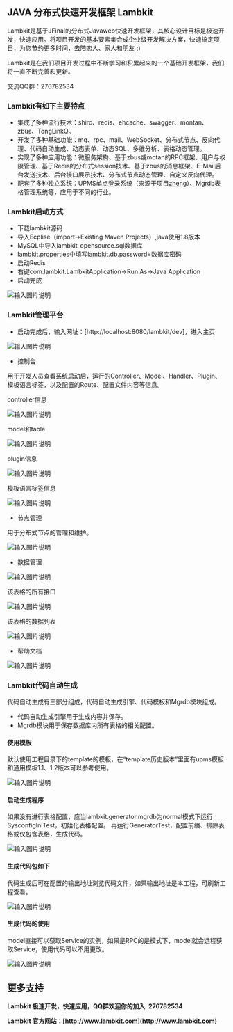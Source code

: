 ## JAVA 分布式快速开发框架 Lambkit

Lambkit是基于JFinal的分布式Javaweb快速开发框架，其核心设计目标是极速开发，快速应用。将项目开发的基本要素集合成企业级开发解决方案，快速搞定项目，为您节约更多时间，去陪恋人、家人和朋友 ;)

Lambkit是在我们项目开发过程中不断学习和积累起来的一个基础开发框架，我们将一直不断完善和更新。

交流QQ群：276782534

### Lambkit有如下主要特点
- 集成了多种流行技术：shiro、redis、ehcache、swagger、montan、zbus、TongLinkQ。
- 开发了多种基础功能：mq、rpc、mail、WebSocket、分布式节点、反向代理、代码自动生成、动态表单、动态SQL、多维分析、表格动态管理。
- 实现了多种应用功能：微服务架构、基于zbus或motan的RPC框架、用户与权限管理、基于Redis的分布式session技术、基于zbus的消息框架、E-Mail后台发送技术、后台接口展示技术、分布式节点动态管理、自定义反向代理。
- 配套了多种独立系统：UPMS单点登录系统（来源于项目[zheng](https://gitee.com/shuzheng/zheng)）、Mgrdb表格管理系统等，应用于不同的行业。

### Lambkit启动方式

- 下载lambkit源码
- 导入Ecplise（import->Existing Maven Projects）,java使用1.8版本
- MySQL中导入lambkit_opensource.sql数据库
- lambkit.properties中填写lambkit.db.password=数据库密码
- 启动Redis
- 右键com.lambkit.LambkitApplication->Run As->Java Application
- 启动完成

![输入图片说明](https://images.gitee.com/uploads/images/2019/0604/163339_1942786c_136253.png "启动完成2.png")

### Lambkit管理平台

- 启动完成后，输入网址：[http://localhost:8080/lambkit/dev]，进入主页

![输入图片说明](https://images.gitee.com/uploads/images/2019/0220/152134_1fcee603_136253.png "TIM截图20190219130726.png")

- 控制台
  
用于开发人员查看系统启动后，运行的Controller、Model、Handler、Plugin、模板语言标签，以及配置的Route、配置文件内容等信息。

controller信息

![输入图片说明](https://images.gitee.com/uploads/images/2019/0220/152705_bb0b74bf_136253.png "1-2-controller.png")

model和table

![输入图片说明](https://images.gitee.com/uploads/images/2019/0220/152721_b54189e9_136253.png "1-4-model.png")

plugin信息

![输入图片说明](https://images.gitee.com/uploads/images/2019/0220/152736_108ff3d6_136253.png "1-5-plugin.png")

模板语言标签信息

![输入图片说明](https://images.gitee.com/uploads/images/2019/0220/152744_12cf7684_136253.png "1-6-tag.png")

- 节点管理
  
用于分布式节点的管理和维护。

![输入图片说明](https://images.gitee.com/uploads/images/2019/0220/152821_5f3e45c0_136253.png "节点管理.png")

- 数据管理

![输入图片说明](https://images.gitee.com/uploads/images/2019/0220/152843_c3ca1d37_136253.png "数据管理-主页.png")

该表格的所有接口

![输入图片说明](https://images.gitee.com/uploads/images/2019/0220/152851_fadf74fa_136253.png "数据管理-接口页.png")

该表格的数据列表

![输入图片说明](https://images.gitee.com/uploads/images/2019/0220/152858_dac77c41_136253.png "数据管理-列表页.png")

- 帮助文档

![输入图片说明](https://images.gitee.com/uploads/images/2019/0220/152912_c5aa78ab_136253.png "帮助文档.png")


### Lambkit代码自动生成
代码自动生成有三部分组成，代码自动生成引擎、代码模板和Mgrdb模块组成。
- 代码自动生成引擎用于生成内容并保存。
- Mgrdb模块用于保存数据库内所有表格的相关配置。

#### 使用模板

默认使用工程目录下的template的模板，在“template历史版本”里面有upms模板和通用模板1.1、1.2版本可以参考使用。

![输入图片说明](https://images.gitee.com/uploads/images/2019/0220/153132_fe058526_136253.png "代码自动生成1.png")

#### 启动生成程序

如果没有进行表格配置，应当lambkit.generator.mgrdb为normal模式下运行SysconfigIniTest，初始化表格配置。
再运行GeneratorTest，配置前缀、排除表格或仅包含表格，生成代码。

![输入图片说明](https://images.gitee.com/uploads/images/2019/0220/153122_fe11f748_136253.png "代码自动生成3.png")

#### 生成代码包如下

代码生成后可在配置的输出地址浏览代码文件，如果输出地址是本工程，可刷新工程查看。

![输入图片说明](https://images.gitee.com/uploads/images/2019/0220/153140_280a3b3a_136253.png "代码自动生成2.png")

#### 生成代码的使用

model直接可以获取Service的实例，如果是RPC的是模式下，model就会远程获取Service，使用代码可以不用更改。

![输入图片说明](https://images.gitee.com/uploads/images/2019/0220/160359_765648f6_136253.png "model使用.png")



## 更多支持

**Lambkit 极速开发，快速应用，QQ群欢迎你的加入: 276782534**

**Lambkit 官方网站：[http://www.lambkit.com](http://www.lambkit.com)**



